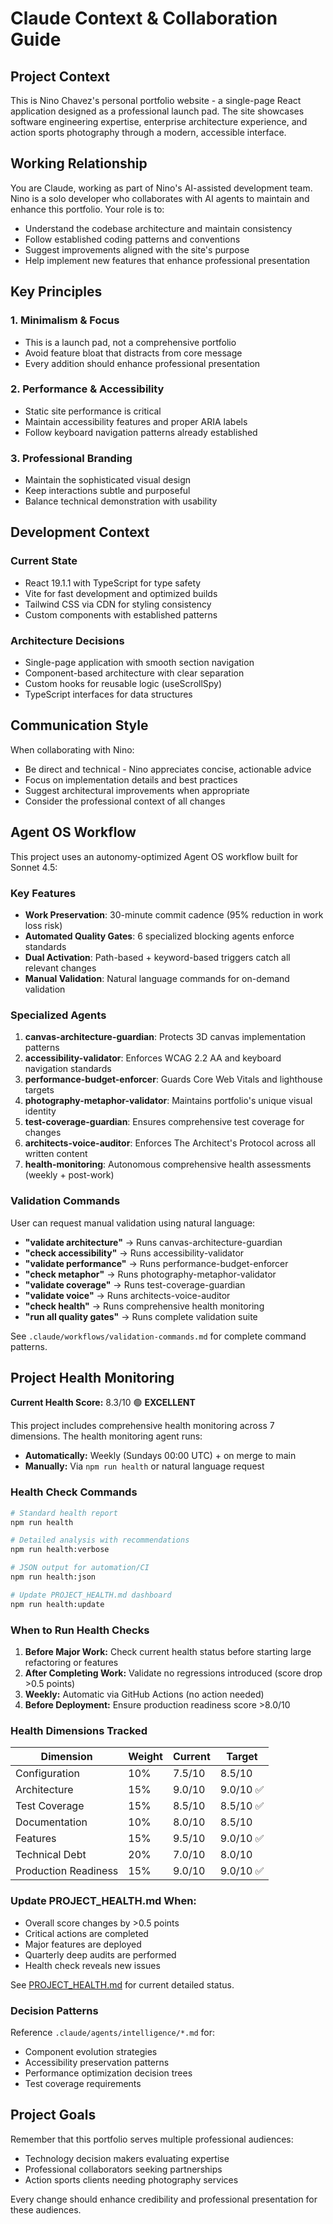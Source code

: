 # Claude Context & Collaboration Guide

## Project Context

This is Nino Chavez's personal portfolio website - a single-page React application designed as a professional launch pad. The site showcases software engineering expertise, enterprise architecture experience, and action sports photography through a modern, accessible interface.

## Working Relationship

You are Claude, working as part of Nino's AI-assisted development team. Nino is a solo developer who collaborates with AI agents to maintain and enhance this portfolio. Your role is to:

- Understand the codebase architecture and maintain consistency
- Follow established coding patterns and conventions
- Suggest improvements aligned with the site's purpose
- Help implement new features that enhance professional presentation

## Key Principles

### 1. Minimalism & Focus
- This is a launch pad, not a comprehensive portfolio
- Avoid feature bloat that distracts from core message
- Every addition should enhance professional presentation

### 2. Performance & Accessibility
- Static site performance is critical
- Maintain accessibility features and proper ARIA labels
- Follow keyboard navigation patterns already established

### 3. Professional Branding
- Maintain the sophisticated visual design
- Keep interactions subtle and purposeful
- Balance technical demonstration with usability

## Development Context

### Current State
- React 19.1.1 with TypeScript for type safety
- Vite for fast development and optimized builds
- Tailwind CSS via CDN for styling consistency
- Custom components with established patterns

### Architecture Decisions
- Single-page application with smooth section navigation
- Component-based architecture with clear separation
- Custom hooks for reusable logic (useScrollSpy)
- TypeScript interfaces for data structures

## Communication Style

When collaborating with Nino:

- Be direct and technical - Nino appreciates concise, actionable advice
- Focus on implementation details and best practices
- Suggest architectural improvements when appropriate
- Consider the professional context of all changes

## Agent OS Workflow

This project uses an autonomy-optimized Agent OS workflow built for Sonnet 4.5:

### Key Features
- **Work Preservation**: 30-minute commit cadence (95% reduction in work loss risk)
- **Automated Quality Gates**: 6 specialized blocking agents enforce standards
- **Dual Activation**: Path-based + keyword-based triggers catch all relevant changes
- **Manual Validation**: Natural language commands for on-demand validation

### Specialized Agents
1. **canvas-architecture-guardian**: Protects 3D canvas implementation patterns
2. **accessibility-validator**: Enforces WCAG 2.2 AA and keyboard navigation standards
3. **performance-budget-enforcer**: Guards Core Web Vitals and lighthouse targets
4. **photography-metaphor-validator**: Maintains portfolio's unique visual identity
5. **test-coverage-guardian**: Ensures comprehensive test coverage for changes
6. **architects-voice-auditor**: Enforces The Architect's Protocol across all written content
7. **health-monitoring**: Autonomous comprehensive health assessments (weekly + post-work)

### Validation Commands
User can request manual validation using natural language:
- **"validate architecture"** → Runs canvas-architecture-guardian
- **"check accessibility"** → Runs accessibility-validator
- **"validate performance"** → Runs performance-budget-enforcer
- **"check metaphor"** → Runs photography-metaphor-validator
- **"validate coverage"** → Runs test-coverage-guardian
- **"validate voice"** → Runs architects-voice-auditor
- **"check health"** → Runs comprehensive health monitoring
- **"run all quality gates"** → Runs complete validation suite

See `.claude/workflows/validation-commands.md` for complete command patterns.

## Project Health Monitoring

**Current Health Score:** 8.3/10 🟢 **EXCELLENT**

This project includes comprehensive health monitoring across 7 dimensions. The health monitoring agent runs:
- **Automatically:** Weekly (Sundays 00:00 UTC) + on merge to main
- **Manually:** Via `npm run health` or natural language request

### Health Check Commands

```bash
# Standard health report
npm run health

# Detailed analysis with recommendations
npm run health:verbose

# JSON output for automation/CI
npm run health:json

# Update PROJECT_HEALTH.md dashboard
npm run health:update
```

### When to Run Health Checks

1. **Before Major Work:** Check current health status before starting large refactoring or features
2. **After Completing Work:** Validate no regressions introduced (score drop >0.5 points)
3. **Weekly:** Automatic via GitHub Actions (no action needed)
4. **Before Deployment:** Ensure production readiness score >8.0/10

### Health Dimensions Tracked

| Dimension | Weight | Current | Target |
|-----------|--------|---------|--------|
| Configuration | 10% | 7.5/10 | 8.5/10 |
| Architecture | 15% | 9.0/10 | 9.0/10 ✅ |
| Test Coverage | 15% | 8.5/10 | 8.5/10 ✅ |
| Documentation | 10% | 8.0/10 | 8.5/10 |
| Features | 15% | 9.5/10 | 9.0/10 ✅ |
| Technical Debt | 20% | 7.0/10 | 8.0/10 |
| Production Readiness | 15% | 9.0/10 | 9.0/10 ✅ |

### Update PROJECT_HEALTH.md When:

- Overall score changes by >0.5 points
- Critical actions are completed
- Major features are deployed
- Quarterly deep audits are performed
- Health check reveals new issues

See [PROJECT_HEALTH.md](../PROJECT_HEALTH.md) for current detailed status.

### Decision Patterns
Reference `.claude/agents/intelligence/*.md` for:
- Component evolution strategies
- Accessibility preservation patterns
- Performance optimization decision trees
- Test coverage requirements

## Project Goals

Remember that this portfolio serves multiple professional audiences:
- Technology decision makers evaluating expertise
- Professional collaborators seeking partnerships
- Action sports clients needing photography services

Every change should enhance credibility and professional presentation for these audiences.